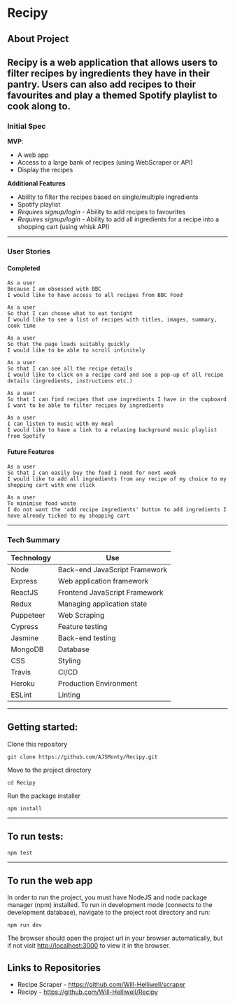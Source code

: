 # **Recipy**

## About Project

 Recipy is a web application that allows users to filter recipes by ingredients they have in their pantry. Users can also add recipes to their favourites and play a themed Spotify playlist to cook along to.
---
### Initial Spec

**MVP**:
- A web app
- Access to a large bank of recipes (using WebScraper or API)
- Display the recipes

 **Additional Features**
- Ability to filter the recipes based on single/multiple ingredients
- Spotify playlist
- *Requires signup/login* - Ability to add recipes to favourites
- *Requires signup/login* - Ability to add all ingredients for a recipe into a shopping cart (using whisk API)

---
### **User Stories**

#### Completed
```
As a user
Because I am obsessed with BBC
I would like to have access to all recipes from BBC Food

As a user
So that I can choose what to eat tonight
I would like to see a list of recipes with titles, images, summary, cook time

As a user
So that the page loads suitably quickly
I would like to be able to scroll infinitely

As a user
So that I can see all the recipe details
I would like to click on a recipe card and see a pop-up of all recipe details (ingredients, instructions etc.)

As a user
So that I can find recipes that use ingredients I have in the cupboard
I want to be able to filter recipes by ingredients

As a user
I can listen to music with my meal
I would like to have a link to a relaxing background music playlist from Spotify
```
#### Future Features
```
As a user
So that I can easily buy the food I need for next week
I would like to add all ingredients from any recipe of my choice to my shopping cart with one click

As a user
To minimise food waste
I do not want the 'add recipe ingredients' button to add ingredients I have already ticked to my shopping cart
```
---
### **Tech Summary**

| Technology    | Use                           |
| ------------- | ----------------------------- |
| Node          | Back-end JavaScript Framework |
| Express       | Web application framework     |
| ReactJS       | Frontend JavaScript Framework |
| Redux         | Managing application state    |
| Puppeteer     | Web Scraping                  |
| Cypress       | Feature testing             |
| Jasmine       | Back-end testing              |
| MongoDB       | Database                      |
| CSS           | Styling                       |
| Travis        | CI/CD                         |
| Heroku        | Production Environment        |
| ESLint        | Linting                       |

---
## **Getting started:**

Clone this repository

```
git clone https://github.com/AJSMonty/Recipy.git
```

Move to the project directory

```
cd Recipy
```

Run the package installer

```
npm install
```
---
## **To run tests:**

```
npm test
```
---
## **To run the web app**

In order to run the project, you must have NodeJS and node package manager (npm) installed.
To run in development mode (connects to the development database), navigate to the project root directory and run:
```
npm run dev
```
The browser should open the project url in your browser automatically, but if not visit [http://localhost:3000](http://localhost:3000) to view it in the browser.


## **Links to Repositories**

- Recipe Scraper - https://github.com/Will-Helliwell/scraper
- Recipy - https://github.com/Will-Helliwell/Recipy
